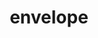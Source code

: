 ---
layout: objects
title: envelope
emoji: envelope
permalink: ✉.html
image: assets/img/3moji/envelope.png
---